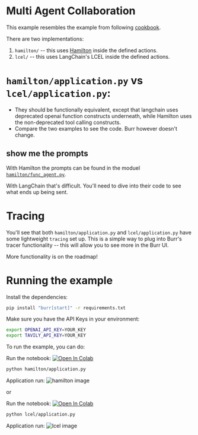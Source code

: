 # Multi Agent Collaboration

This example resembles the example from following [cookbook](https://github.com/langchain-ai/langgraph/blob/main/examples/multi_agent/multi-agent-collaboration.ipynb).

There are two implementations:

1. `hamilton/` -- this uses [Hamilton](https://github.com/dagworks-inc/hamilton) inside the defined actions.
2. `lcel/` -- this uses LangChain's LCEL inside the defined actions.

# `hamilton/application.py` vs `lcel/application.py`:

- They should be functionally equivalent, except that langchain uses deprecated
openai function constructs underneath, while Hamilton uses the non-deprecated tool calling
constructs.
- Compare the two examples to see the code. Burr however doesn't change.

## show me the prompts
With Hamilton the prompts can be found in the moduel [`hamilton/func_agent.py`](hamilton/func_agent.py).

With LangChain that's difficult. You'll need to dive into their code to see what ends up being sent.

# Tracing
You'll see that both `hamilton/application.py` and `lcel/application.py`
have some lightweight `tracing` set up. This is a simple way to plug into Burr's
tracer functionality -- this will allow you to see more in the Burr UI.

More functionality is on the roadmap!

# Running the example

Install the dependencies:

```bash
pip install "burr[start]" -r requirements.txt
```

Make sure you have the API Keys in your environment:

```bash
export OPENAI_API_KEY=YOUR_KEY
export TAVILY_API_KEY=YOUR_KEY
```


To run the example, you can do:

Run the notebook:
<a target="_blank" href="https://colab.research.google.com/github/apache/burr/blob/main/examples/multi-agent-collaboration/hamilton/notebook.ipynb">
  <img src="https://colab.research.google.com/assets/colab-badge.svg" alt="Open In Colab"/>
</a>

```bash
python hamilton/application.py
```
Application run:
![hamilton image](hamilton/statemachine.png)

or

Run the notebook:
<a target="_blank" href="https://colab.research.google.com/github/apache/burr/blob/main/examples/multi-agent-collaboration/lcel/notebook.ipynb">
  <img src="https://colab.research.google.com/assets/colab-badge.svg" alt="Open In Colab"/>
</a>

```bash
python lcel/application.py
```
Application run:
![lcel image](lcel/statemachine.png)
